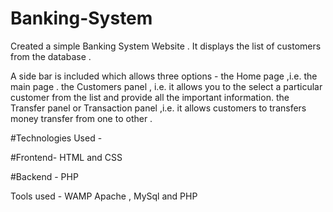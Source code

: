 # Banking-System

Created a simple Banking System Website . It displays the list of customers from the database . 

A side bar is included which allows three options - 
the Home page ,i.e. the main page .
the Customers panel , i.e. it allows you to the select a particular customer from the list and provide all the important information.
the Transfer panel or Transaction panel ,i.e. it allows customers to transfers money transfer from one to other .

#Technologies Used -

#Frontend-
HTML and CSS

#Backend - 
PHP

Tools used -
WAMP
Apache , MySql and PHP


